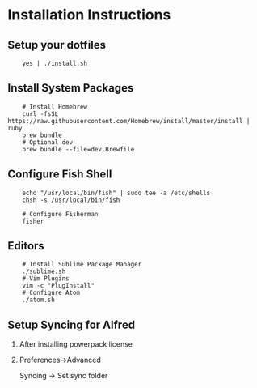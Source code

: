 # Installation Instructions

## Setup your dotfiles

        yes | ./install.sh

## Install System Packages

        # Install Homebrew
        curl -fsSL https://raw.githubusercontent.com/Homebrew/install/master/install | ruby
        brew bundle
        # Optional dev
        brew bundle --file=dev.Brewfile

## Configure Fish Shell

        echo "/usr/local/bin/fish" | sudo tee -a /etc/shells
        chsh -s /usr/local/bin/fish

        # Configure Fisherman
        fisher

## Editors

        # Install Sublime Package Manager
        ./sublime.sh
        # Vim Plugins
        vim -c "PlugInstall"
        # Configure Atom
        ./atom.sh

## Setup Syncing for Alfred

1. After installing powerpack license

2. Preferences->Advanced

    Syncing -> Set sync folder

